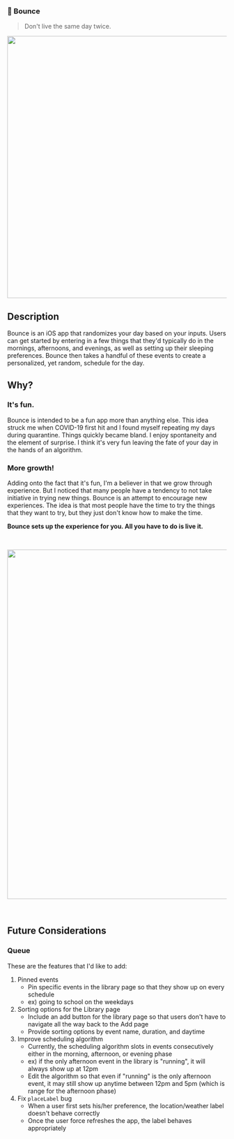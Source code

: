 ### 🦄 Bounce
> Don't live the same day twice.

<p align="center">
  <img width="600" src="https://user-images.githubusercontent.com/88988886/206556258-a280dea0-8b40-4220-af6c-0e6de66c23f6.png">
</p>

## Description

Bounce is an iOS app that randomizes your day based on your inputs. Users can get started by entering in a few things that they'd typically do in the mornings, afternoons, and evenings, as well as setting up their sleeping preferences. Bounce then takes a handful of these events to create a personalized, yet random, schedule for the day. 

## Why?

### It's fun.
Bounce is intended to be a fun app more than anything else. This idea struck me when COVID-19 first hit and I found myself repeating my days during quarantine. Things quickly became bland. I enjoy spontaneity and the element of surprise. I think it's very fun leaving the fate of your day in the hands of an algorithm.

### More growth!
Adding onto the fact that it's fun, I'm a believer in that we grow through experience. But I noticed that many people have a tendency to not take initiative in trying new things. Bounce is an attempt to encourage new experiences. The idea is that most people have the time to try the things that they want to try, but they just don't know how to make the time.

**Bounce sets up the experience for you. All you have to do is live it.**

<br>
<p align="center">
  <img width="800" src="https://user-images.githubusercontent.com/88988886/206617311-bfdf14e1-4037-4383-a9ce-ff70d5fd2729.png">
</p>
<br>

## Future Considerations

### Queue

These are the features that I'd like to add:

1. Pinned events
   - Pin specific events in the library page so that they show up on every schedule
   - ex) going to school on the weekdays
2. Sorting options for the Library page
   - Include an add button for the library page so that users don't have to navigate all the way back to the Add page
   - Provide sorting options by event name, duration, and daytime
3. Improve scheduling algorithm
   - Currently, the scheduling algorithm slots in events consecutively either in the morning, afternoon, or evening phase
   - ex) if the only afternoon event in the library is "running", it will always show up at 12pm
   - Edit the algorithm so that even if "running" is the only afternoon event, it may still show up anytime between 12pm and 5pm (which is range for the afternoon phase)
4. Fix `placeLabel` bug
   - When a user first sets his/her preference, the location/weather label doesn't behave correctly
   - Once the user force refreshes the app, the label behaves appropriately

